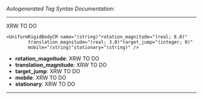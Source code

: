 _Autogenerated Tag Syntax Documentation:_

---
XRW TO DO

```
<UniformRigidBodyCM name="(string)"rotation_magnitude="(real; 8.0)"
        translation_magnitude="(real; 3.0)"target_jump="(integer; 0)"
        mobile="(string)"stationary="(string)" />
```

-   **rotation_magnitude**: XRW TO DO
-   **translation_magnitude**: XRW TO DO
-   **target_jump**: XRW TO DO
-   **mobile**: XRW TO DO
-   **stationary**: XRW TO DO

---
